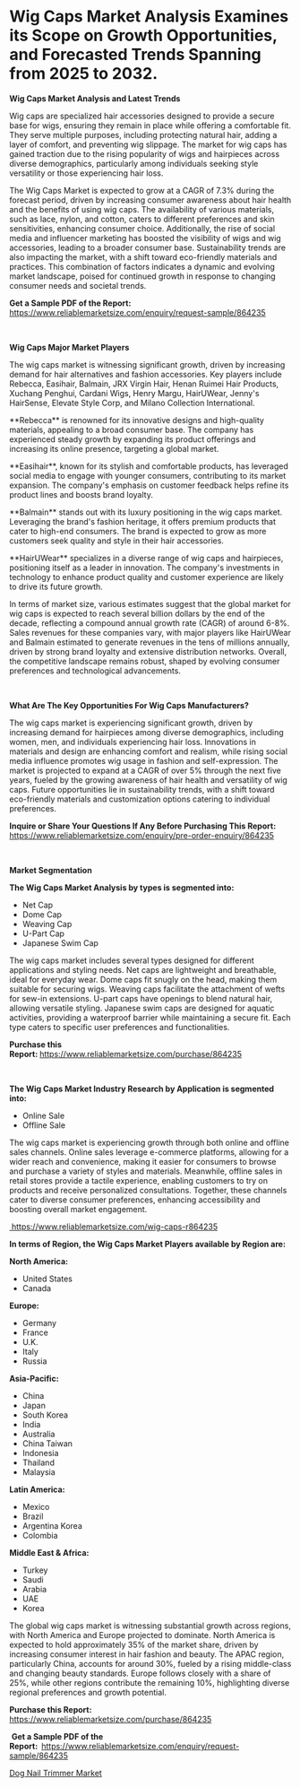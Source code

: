 <p><h1>Wig Caps Market Analysis Examines its Scope on Growth Opportunities, and Forecasted Trends Spanning from 2025 to 2032.</h1></p><p><strong>Wig Caps Market Analysis and Latest Trends</strong></p>
<p><p>Wig caps are specialized hair accessories designed to provide a secure base for wigs, ensuring they remain in place while offering a comfortable fit. They serve multiple purposes, including protecting natural hair, adding a layer of comfort, and preventing wig slippage. The market for wig caps has gained traction due to the rising popularity of wigs and hairpieces across diverse demographics, particularly among individuals seeking style versatility or those experiencing hair loss.</p><p>The Wig Caps Market is expected to grow at a CAGR of 7.3% during the forecast period, driven by increasing consumer awareness about hair health and the benefits of using wig caps. The availability of various materials, such as lace, nylon, and cotton, caters to different preferences and skin sensitivities, enhancing consumer choice. Additionally, the rise of social media and influencer marketing has boosted the visibility of wigs and wig accessories, leading to a broader consumer base. Sustainability trends are also impacting the market, with a shift toward eco-friendly materials and practices. This combination of factors indicates a dynamic and evolving market landscape, poised for continued growth in response to changing consumer needs and societal trends.</p></p>
<p><strong>Get a Sample PDF of the Report:&nbsp;</strong> <a href="https://www.reliablemarketsize.com/enquiry/request-sample/864235?utm_campaign=2278&utm_medium=2&utm_source=Github&utm_content=ia&utm_term=08022025&utm_id=wig-caps">https://www.reliablemarketsize.com/enquiry/request-sample/864235</a></p>
<p>&nbsp;</p>
<p><strong>Wig Caps Major Market Players</strong></p>
<p><p>The wig caps market is witnessing significant growth, driven by increasing demand for hair alternatives and fashion accessories. Key players include Rebecca, Easihair, Balmain, JRX Virgin Hair, Henan Ruimei Hair Products, Xuchang Penghui, Cardani Wigs, Henry Margu, HairUWear, Jenny's HairSense, Elevate Style Corp, and Milano Collection International.</p><p>**Rebecca** is renowned for its innovative designs and high-quality materials, appealing to a broad consumer base. The company has experienced steady growth by expanding its product offerings and increasing its online presence, targeting a global market.</p><p>**Easihair**, known for its stylish and comfortable products, has leveraged social media to engage with younger consumers, contributing to its market expansion. The company's emphasis on customer feedback helps refine its product lines and boosts brand loyalty.</p><p>**Balmain** stands out with its luxury positioning in the wig caps market. Leveraging the brand's fashion heritage, it offers premium products that cater to high-end consumers. The brand is expected to grow as more customers seek quality and style in their hair accessories.</p><p>**HairUWear** specializes in a diverse range of wig caps and hairpieces, positioning itself as a leader in innovation. The company's investments in technology to enhance product quality and customer experience are likely to drive its future growth.</p><p>In terms of market size, various estimates suggest that the global market for wig caps is expected to reach several billion dollars by the end of the decade, reflecting a compound annual growth rate (CAGR) of around 6-8%. Sales revenues for these companies vary, with major players like HairUWear and Balmain estimated to generate revenues in the tens of millions annually, driven by strong brand loyalty and extensive distribution networks. Overall, the competitive landscape remains robust, shaped by evolving consumer preferences and technological advancements.</p></p>
<p>&nbsp;</p>
<p><strong>What Are The Key Opportunities For Wig Caps Manufacturers?</strong></p>
<p><p>The wig caps market is experiencing significant growth, driven by increasing demand for hairpieces among diverse demographics, including women, men, and individuals experiencing hair loss. Innovations in materials and design are enhancing comfort and realism, while rising social media influence promotes wig usage in fashion and self-expression. The market is projected to expand at a CAGR of over 5% through the next five years, fueled by the growing awareness of hair health and versatility of wig caps. Future opportunities lie in sustainability trends, with a shift toward eco-friendly materials and customization options catering to individual preferences.</p></p>
<p><strong>Inquire or Share Your Questions If Any Before Purchasing This Report:</strong> <a href="https://www.reliablemarketsize.com/enquiry/pre-order-enquiry/864235?utm_campaign=2278&utm_medium=2&utm_source=Github&utm_content=ia&utm_term=08022025&utm_id=wig-caps">https://www.reliablemarketsize.com/enquiry/pre-order-enquiry/864235</a></p>
<p>&nbsp;</p>
<p><strong>Market Segmentation</strong></p>
<p><strong>The Wig Caps Market Analysis by types is segmented into:</strong></p>
<p><ul><li>Net Cap</li><li>Dome Cap</li><li>Weaving Cap</li><li>U-Part Cap</li><li>Japanese Swim Cap</li></ul></p>
<p><p>The wig caps market includes several types designed for different applications and styling needs. Net caps are lightweight and breathable, ideal for everyday wear. Dome caps fit snugly on the head, making them suitable for securing wigs. Weaving caps facilitate the attachment of wefts for sew-in extensions. U-part caps have openings to blend natural hair, allowing versatile styling. Japanese swim caps are designed for aquatic activities, providing a waterproof barrier while maintaining a secure fit. Each type caters to specific user preferences and functionalities.</p></p>
<p><strong>Purchase this Report:&nbsp;</strong><a href="https://www.reliablemarketsize.com/purchase/864235?utm_campaign=2278&utm_medium=2&utm_source=Github&utm_content=ia&utm_term=08022025&utm_id=wig-caps">https://www.reliablemarketsize.com/purchase/864235</a></p>
<p>&nbsp;</p>
<p><strong>The Wig Caps Market Industry Research by Application is segmented into:</strong></p>
<p><ul><li>Online Sale</li><li>Offline Sale</li></ul></p>
<p><p>The wig caps market is experiencing growth through both online and offline sales channels. Online sales leverage e-commerce platforms, allowing for a wider reach and convenience, making it easier for consumers to browse and purchase a variety of styles and materials. Meanwhile, offline sales in retail stores provide a tactile experience, enabling customers to try on products and receive personalized consultations. Together, these channels cater to diverse consumer preferences, enhancing accessibility and boosting overall market engagement.</p></p>
<p><a href="https://www.reliablemarketsize.com/wig-caps-r864235?utm_campaign=2278&utm_medium=2&utm_source=Github&utm_content=ia&utm_term=08022025&utm_id=wig-caps">&nbsp;https://www.reliablemarketsize.com/wig-caps-r864235</a></p>
<p><strong>In terms of Region, the Wig Caps Market Players available by Region are:</strong></p>
<p>
    <p> <strong> North America: </strong>
        <ul>
            <li>United States</li>
            <li>Canada</li>
        </ul>
        </p> 
    <p> <strong> Europe: </strong>
        <ul>
            <li>Germany</li>
            <li>France</li>
            <li>U.K.</li>
            <li>Italy</li>
            <li>Russia</li>
        </ul>
        </p> 
    <p> <strong> Asia-Pacific: </strong>
        <ul>
            <li>China</li>
            <li>Japan</li>
            <li>South Korea</li>
            <li>India</li>
            <li>Australia</li>
            <li>China Taiwan</li>
            <li>Indonesia</li>
            <li>Thailand</li>
            <li>Malaysia</li>
        </ul>
        </p> 
    <p> <strong> Latin America: </strong>
        <ul>
            <li>Mexico</li>
            <li>Brazil</li>
            <li>Argentina Korea</li>
            <li>Colombia</li>
        </ul>
        </p> 
    <p> <strong> Middle East & Africa: </strong>
        <ul>
            <li>Turkey</li>
            <li>Saudi</li>
            <li>Arabia</li>
            <li>UAE</li>
            <li>Korea</li>
        </ul>
    </p>
    </p>
<p><p>The global wig caps market is witnessing substantial growth across regions, with North America and Europe projected to dominate. North America is expected to hold approximately 35% of the market share, driven by increasing consumer interest in hair fashion and beauty. The APAC region, particularly China, accounts for around 30%, fueled by a rising middle-class and changing beauty standards. Europe follows closely with a share of 25%, while other regions contribute the remaining 10%, highlighting diverse regional preferences and growth potential.</p></p>
<p><strong>Purchase this Report: </strong><a href="https://www.reliablemarketsize.com/purchase/864235?utm_campaign=2278&utm_medium=2&utm_source=Github&utm_content=ia&utm_term=08022025&utm_id=wig-caps">https://www.reliablemarketsize.com/purchase/864235</a></p>
<p>&nbsp;<strong>Get a Sample PDF of the Report:&nbsp;&nbsp;</strong><a href="https://www.reliablemarketsize.com/enquiry/request-sample/864235?utm_campaign=2278&utm_medium=2&utm_source=Github&utm_content=ia&utm_term=08022025&utm_id=wig-caps">https://www.reliablemarketsize.com/enquiry/request-sample/864235</a></p>
<p><strong></strong></p>
<p><p><a href="https://github.com/sholympia197070/Market-Research-Report-List-1/blob/main/dog-nail-trimmer-market.md?utm_campaign=2278&utm_medium=2&utm_source=Github&utm_content=ia&utm_term=08022025&utm_id=wig-caps">Dog Nail Trimmer Market</a></p></p>